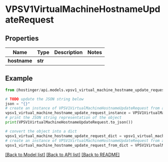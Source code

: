 # VPSV1VirtualMachineHostnameUpdateRequest


## Properties

Name | Type | Description | Notes
------------ | ------------- | ------------- | -------------
**hostname** | **str** |  | 

## Example

```python
from @hostinger/api.models.vpsv1_virtual_machine_hostname_update_request import VPSV1VirtualMachineHostnameUpdateRequest

# TODO update the JSON string below
json = "{}"
# create an instance of VPSV1VirtualMachineHostnameUpdateRequest from a JSON string
vpsv1_virtual_machine_hostname_update_request_instance = VPSV1VirtualMachineHostnameUpdateRequest.from_json(json)
# print the JSON string representation of the object
print(VPSV1VirtualMachineHostnameUpdateRequest.to_json())

# convert the object into a dict
vpsv1_virtual_machine_hostname_update_request_dict = vpsv1_virtual_machine_hostname_update_request_instance.to_dict()
# create an instance of VPSV1VirtualMachineHostnameUpdateRequest from a dict
vpsv1_virtual_machine_hostname_update_request_from_dict = VPSV1VirtualMachineHostnameUpdateRequest.from_dict(vpsv1_virtual_machine_hostname_update_request_dict)
```
[[Back to Model list]](../README.md#documentation-for-models) [[Back to API list]](../README.md#documentation-for-api-endpoints) [[Back to README]](../README.md)


